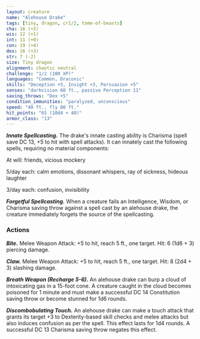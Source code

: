 ```yaml
---
layout: creature
name: "Alehouse Drake"
tags: [tiny, dragon, cr1/2, tome-of-beasts]
cha: 16 (+3)
wis: 12 (+1)
int: 11 (+0)
con: 19 (+4)
dex: 16 (+3)
str: 7 (-2)
size: Tiny dragon
alignment: chaotic neutral
challenge: "1/2 (100 XP)"
languages: "Common, Draconic"
skills: "Deception +5, Insight +3, Persuasion +5"
senses: "darkvision 60 ft., passive Perception 11"
saving_throws: "Dex +5"
condition_immunities: "paralyzed, unconscious"
speed: "40 ft., fly 80 ft."
hit_points: "65 (10d4 + 40)"
armor_class: "13"
---
```


***Innate Spellcasting.*** The drake's innate casting ability is Charisma (spell save DC 13, +5 to hit with spell attacks). It can innately cast the following spells, requiring no material components:

At will: friends, vicious mockery

5/day each: calm emotions, dissonant whispers, ray of sickness, hideous laughter

3/day each: confusion, invisibility

***Forgetful Spellcasting.*** When a creature fails an Intelligence, Wisdom, or Charisma saving throw against a spell cast by an alehouse drake, the creature immediately forgets the source of the spellcasting.

### Actions

***Bite.*** Melee Weapon Attack: +5 to hit, reach 5 ft., one target. Hit: 6 (1d6 + 3) piercing damage.

***Claw.*** Melee Weapon Attack: +5 to hit, reach 5 ft., one target. Hit: 8 (2d4 + 3) slashing damage.

***Breath Weapon (Recharge 5-6).*** An alehouse drake can burp a cloud of intoxicating gas in a 15-foot cone. A creature caught in the cloud becomes poisoned for 1 minute and must make a successful DC 14 Constitution saving throw or become stunned for 1d6 rounds.

***Discombobulating Touch.*** An alehouse drake can make a touch attack that grants its target +3 to Dexterity-based skill checks and melee attacks but also induces confusion as per the spell. This effect lasts for 1d4 rounds. A successful DC 13 Charisma saving throw negates this effect.

